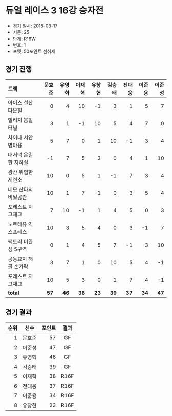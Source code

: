 # 듀얼 레이스 3 16강 승자전

- 경기 일시: 2018-03-17
- 시즌: 25
- 단계: R16W
- 번호: 1
- 포맷: 50포인트 선취제





## 경기 진행

| 트랙 | 문호준 | 유영혁 | 이재혁 | 유창현 | 김승태 | 전대웅 | 이준용 | 이준성 |
|:---|---:|---:|---:|---:|---:|---:|---:|---:|
| 아이스 설산 다운힐 | 0 | 4 | 10 | -1 | 3 | 1 | 5 | 7 |
| 빌리지 붐힐터널 | 3 | 1 | -1 | 10 | 5 | 4 | 7 | 0 |
| 차이나 서안 병마용 | 5 | 7 | 0 | 1 | 10 | -1 | 3 | 4 |
| 대저택 은밀한 지하실 | -1 | 7 | 5 | 3 | 0 | 4 | 1 | 10 |
| 광산 위험한 제련소 | 10 | 0 | 5 | 1 | -1 | 7 | 3 | 4 |
| 네모 산타의 비밀공간 | 10 | 1 | 7 | -1 | 0 | 3 | 5 | 4 |
| 포레스트 지그재그 | 7 | 10 | -1 | 1 | 4 | 5 | 0 | 3 |
| 노르테유 익스프레스 | 10 | 3 | 5 | 4 | 0 | 3 | -1 | 7 |
| 팩토리 미완성 5구역 | 0 | 1 | 4 | 5 | 7 | -1 | 3 | 10 |
| 공동묘지 해골 손가락 | 3 | 7 | 1 | 0 | 10 | 5 | 4 | -1 |
| 포레스트 지그재그 | 10 | 5 | 3 | 0 | 1 | 7 | 4 | -1 |
| __total__ | __57__ | __46__ | __38__ | __23__ | __39__ | __37__ | __34__ | __47__ |




## 경기 결과

| 순위 | 선수 | 포인트 | 결과 |
|---:|:---:|---:|:---:|
| 1 | 문호준 | 57 | GF |
| 2 | 이준성 | 47 | GF |
| 3 | 유영혁 | 46 | GF |
| 4 | 김승태 | 39 | GF |
| 5 | 이재혁 | 38 | R16F |
| 6 | 전대웅 | 37 | R16F |
| 7 | 이준용 | 34 | R16F |
| 8 | 유창현 | 23 | R16F |

